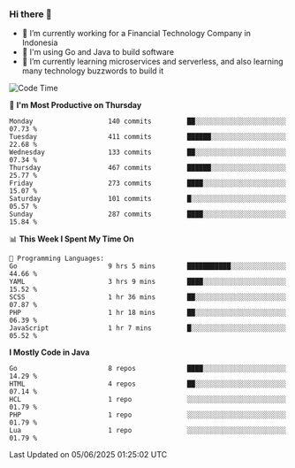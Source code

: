 ### Hi there 👋

<!--
**mazzama/mazzama** is a ✨ _special_ ✨ repository because its `README.md` (this file) appears on your GitHub profile.

Here are some ideas to get you started:

- 🔭 I’m currently working on ...
- 🌱 I’m currently learning ...
- 👯 I’m looking to collaborate on ...
- 🤔 I’m looking for help with ...
- 💬 Ask me about ...
- 📫 How to reach me: ...
- 😄 Pronouns: ...
- ⚡ Fun fact: ...
-->

- 🔭 I’m currently working for a Financial Technology Company in Indonesia
- :gun: I'm using Go and Java to build software
- 🌱 I’m currently learning microservices and serverless, and also learning many technology buzzwords to build it

<!--START_SECTION:waka-->
![Code Time](http://img.shields.io/badge/Code%20Time-3%2C979%20hrs%2025%20mins-blue)

📅 **I'm Most Productive on Thursday** 

```text
Monday                   140 commits         ██░░░░░░░░░░░░░░░░░░░░░░░   07.73 % 
Tuesday                  411 commits         ██████░░░░░░░░░░░░░░░░░░░   22.68 % 
Wednesday                133 commits         ██░░░░░░░░░░░░░░░░░░░░░░░   07.34 % 
Thursday                 467 commits         ██████░░░░░░░░░░░░░░░░░░░   25.77 % 
Friday                   273 commits         ████░░░░░░░░░░░░░░░░░░░░░   15.07 % 
Saturday                 101 commits         █░░░░░░░░░░░░░░░░░░░░░░░░   05.57 % 
Sunday                   287 commits         ████░░░░░░░░░░░░░░░░░░░░░   15.84 % 
```


📊 **This Week I Spent My Time On** 

```text
💬 Programming Languages: 
Go                       9 hrs 5 mins        ███████████░░░░░░░░░░░░░░   44.66 % 
YAML                     3 hrs 9 mins        ████░░░░░░░░░░░░░░░░░░░░░   15.52 % 
SCSS                     1 hr 36 mins        ██░░░░░░░░░░░░░░░░░░░░░░░   07.87 % 
PHP                      1 hr 18 mins        ██░░░░░░░░░░░░░░░░░░░░░░░   06.39 % 
JavaScript               1 hr 7 mins         █░░░░░░░░░░░░░░░░░░░░░░░░   05.52 % 
```

**I Mostly Code in Java** 

```text
Go                       8 repos             ████░░░░░░░░░░░░░░░░░░░░░   14.29 % 
HTML                     4 repos             ██░░░░░░░░░░░░░░░░░░░░░░░   07.14 % 
HCL                      1 repo              ░░░░░░░░░░░░░░░░░░░░░░░░░   01.79 % 
PHP                      1 repo              ░░░░░░░░░░░░░░░░░░░░░░░░░   01.79 % 
Lua                      1 repo              ░░░░░░░░░░░░░░░░░░░░░░░░░   01.79 % 
```




 Last Updated on 05/06/2025 01:25:02 UTC
<!--END_SECTION:waka-->
